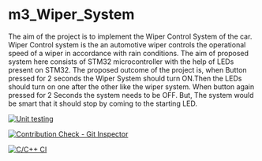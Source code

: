 # m3_Wiper_System

The aim of the project is to implement the Wiper Control System of the car. Wiper Control system is the an automotive wiper controls the operational speed of a wiper in accordance with rain conditions. The aim of proposed system here consists of STM32 microcontroller with the help of LEDs present on STM32. The proposed outcome of the project is, when Button pressed for 2 seconds the Wiper System should turn ON.Then the LEDs should turn on one after the other like the wiper system. When button again pressed for 2 Seconds the system needs to be OFF. But, The system would be smart that it should stop by coming to the starting LED.


[![Unit testing](https://github.com/MILINDMG301/m3_Wiper_System/actions/workflows/unit_main.yml/badge.svg)](https://github.com/MILINDMG301/m3_Wiper_System/actions/workflows/unit_main.yml)

[![Contribution Check - Git Inspector](https://github.com/MILINDMG301/m3_Wiper_System/actions/workflows/git_main.yml/badge.svg)](https://github.com/MILINDMG301/m3_Wiper_System/actions/workflows/git_main.yml)

[![C/C++ CI](https://github.com/MILINDMG301/m3_Wiper_System/actions/workflows/c-cpp.yml/badge.svg)](https://github.com/MILINDMG301/m3_Wiper_System/actions/workflows/c-cpp.yml)
